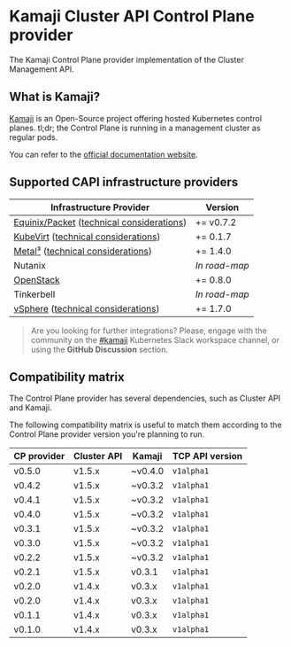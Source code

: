 # Kamaji Cluster API Control Plane provider

The Kamaji Control Plane provider implementation of the Cluster Management API.

## What is Kamaji?

[Kamaji](http://github.com/clastix/kamaji) is an Open-Source project offering hosted Kubernetes control planes.
tl;dr; the Control Plane is running in a management cluster as regular pods.

You can refer to the [official documentation website](https://kamaji.clastix.io/).

## Supported CAPI infrastructure providers

| Infrastructure Provider                                                                                                                 | Version       |
|-----------------------------------------------------------------------------------------------------------------------------------------|---------------|
| [Equinix/Packet](https://github.com/kubernetes-sigs/cluster-api-provider-packet) ([technical considerations](docs/providers-packet.md)) | += v0.7.2     |
| [KubeVirt](https://github.com/kubernetes-sigs/cluster-api-provider-kubevirt) ([technical considerations](docs/providers-kubevirt.md))   | += 0.1.7      |
| [Metal³](https://github.com/metal3-io/cluster-api-provider-metal3) ([technical considerations](docs/providers-metal3.md))               | += 1.4.0      |
| Nutanix                                                                                                                                 | _In road-map_ |
| [OpenStack](https://github.com/kubernetes-sigs/cluster-api-provider-openstack)                                                          | += 0.8.0      |
| Tinkerbell                                                                                                                              | _In road-map_ |
| [vSphere](https://github.com/kubernetes-sigs/cluster-api-provider-vsphere) ([technical considerations](docs/providers-vsphere.md))      | += 1.7.0      |

> Are you looking for further integrations?
> Please, engage with the community on the [#kamaji](https://kubernetes.slack.com/archives/C03GLTTMWNN) Kubernetes Slack
> workspace channel, or using the **GitHub Discussion** section.

## Compatibility matrix

The Control Plane provider has several dependencies, such as Cluster API and Kamaji.

The following compatibility matrix is useful to match them according to the Control Plane provider version you're planning to run.

| CP provider | Cluster API | Kamaji  | TCP API version |
|-------------|-------------|---------|-----------------|
| v0.5.0      | v1.5.x      | ~v0.4.0 | `v1alpha1`      |
| v0.4.2      | v1.5.x      | ~v0.3.2 | `v1alpha1`      |
| v0.4.1      | v1.5.x      | ~v0.3.2 | `v1alpha1`      |
| v0.4.0      | v1.5.x      | ~v0.3.2 | `v1alpha1`      |
| v0.3.1      | v1.5.x      | ~v0.3.2 | `v1alpha1`      |
| v0.3.0      | v1.5.x      | ~v0.3.2 | `v1alpha1`      |
| v0.2.2      | v1.5.x      | ~v0.3.2 | `v1alpha1`      |
| v0.2.1      | v1.5.x      | v0.3.1  | `v1alpha1`      |
| v0.2.0      | v1.4.x      | v0.3.x  | `v1alpha1`      |
| v0.2.0      | v1.4.x      | v0.3.x  | `v1alpha1`      |
| v0.1.1      | v1.4.x      | v0.3.x  | `v1alpha1`      |
| v0.1.0      | v1.4.x      | v0.3.x  | `v1alpha1`      |
